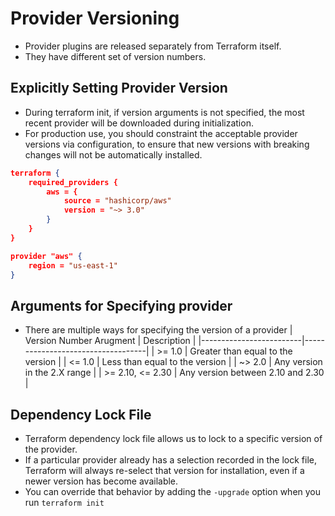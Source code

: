 # Provider Versioning
- Provider plugins are released separately from Terraform itself.
- They have different set of version numbers.

## Explicitly Setting Provider Version
- During terraform init, if version arguments is not specified, the most recent provider will be downloaded during initialization.
- For production use, you should constraint the acceptable provider versions via configuration, to ensure that new versions with breaking changes will not be automatically installed.
```json
terraform {
    required_providers {
        aws = {
            source = "hashicorp/aws"
            version = "~> 3.0"
        }
    }
}

provider "aws" {
    region = "us-east-1"
}
```

## Arguments for Specifying provider
- There are multiple ways for specifying the version of a provider
| Version Number Arugment | Description                       |
|-------------------------|-----------------------------------|
| >= 1.0                  | Greater than equal to the version |
| <= 1.0                  | Less than equal to the version    |
| ~> 2.0                  | Any version in the 2.X range      |
| >= 2.10, <= 2.30        | Any version between 2.10 and 2.30 |

## Dependency Lock File
- Terraform dependency lock file allows us to lock to a specific version of the provider.
- If a particular provider already has a selection recorded in the lock file, Terraform will always re-select that version for installation, even if a newer version has become available.
- You can override that behavior by adding the `-upgrade` option when you run `terraform init`